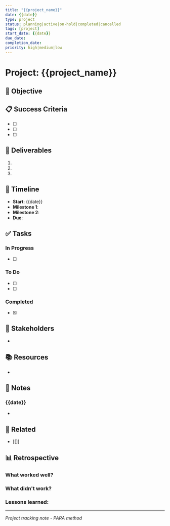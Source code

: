 ```yaml
---
title: "{{project_name}}"
date: {{date}}
type: project
status: planning|active|on-hold|completed|cancelled
tags: [project]
start_date: {{date}}
due_date: 
completion_date: 
priority: high|medium|low
---
```


# Project: {{project_name}}

## 🎯 Objective
<!-- Clear, measurable outcome -->


## 📋 Success Criteria
<!-- How will we know this is complete? -->
- [ ] 
- [ ] 
- [ ] 

## 🚀 Deliverables
<!-- What will be produced? -->
1. 
2. 
3. 

## 📅 Timeline
<!-- Key milestones and dates -->
- **Start**: {{date}}
- **Milestone 1**: 
- **Milestone 2**: 
- **Due**: 

## ✅ Tasks
<!-- Actionable items -->
### In Progress
- [ ] 

### To Do
- [ ] 
- [ ] 

### Completed
- [x] 

## 👥 Stakeholders
<!-- Who's involved or affected -->
- 

## 📚 Resources
<!-- Reference materials, tools, dependencies -->
- 

## 📝 Notes
<!-- Meeting notes, decisions, changes -->
### {{date}}
- 

## 🔗 Related
<!-- Connected projects, areas, or resources -->
- [[]]

## 📊 Retrospective
<!-- Completed projects only -->
### What worked well?

### What didn't work?

### Lessons learned:

---
*Project tracking note - PARA method*